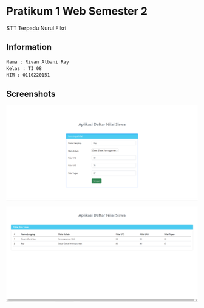 # Pratikum 1 Web Semester 2

STT Terpadu Nurul Fikri

## Information

```bash
Nama : Rivan Albani Ray
Kelas : TI 08
NIM : 0110220151
```

## Screenshots

![picture](ss/1.png)

![picture](ss/2.png)
